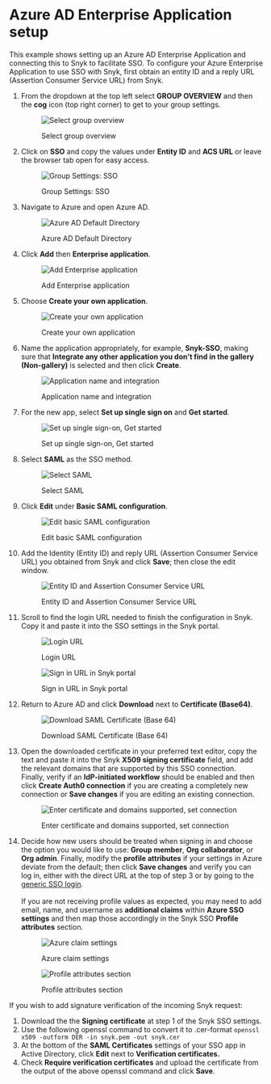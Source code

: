 # Azure AD Enterprise Application setup

This example shows setting up an Azure AD Enterprise Application and connecting this to Snyk to facilitate SSO. To configure your Azure Enterprise Application to use SSO with Snyk, first obtain an entity ID and a reply URL (Assertion Consumer Service URL) from Snyk.

1.  From the dropdown at the top left select **GROUP OVERVIEW** and then the **cog** icon (top right corner) to get to your group settings.

    <figure><img src="../../../.gitbook/assets/1 (1) (1) (1) (1) (1) (1) (1) (1) (1) (1) (1) (3) (1).png" alt="Select group overview"><figcaption><p>Select group overview</p></figcaption></figure>
2.  Click on **SSO** and copy the values under **Entity ID** and **ACS URL** or leave the browser tab open for easy access.

    <figure><img src="../../../.gitbook/assets/2 (1) (1) (1) (1).png" alt="Group Settings: SSO"><figcaption><p>Group Settings: SSO</p></figcaption></figure>
3.  Navigate to Azure and open Azure AD.

    <figure><img src="../../../.gitbook/assets/3 (1) (1) (1) (1) (1) (1) (1) (1) (1) (1) (1).png" alt="Azure AD Default Directory"><figcaption><p>Azure AD Default Directory</p></figcaption></figure>
4.  Click **Add** then **Enterprise application**.

    <figure><img src="../../../.gitbook/assets/4 (1) (1) (1) (1) (1) (1) (1) (1) (1) (1).png" alt="Add Enterprise application"><figcaption><p>Add Enterprise application</p></figcaption></figure>
5.  Choose **Create your own application**.

    <figure><img src="../../../.gitbook/assets/5 (5) (1).png" alt="Create your own application"><figcaption><p>Create your own application</p></figcaption></figure>
6.  Name the application appropriately, for example, **Snyk-SSO**, making sure that **Integrate any other application you don't find in the gallery (Non-gallery)** is selected and then click **Create**.

    <figure><img src="../../../.gitbook/assets/6 (1) (1) (1) (1).png" alt="Application name and integration"><figcaption><p>Application name and integration</p></figcaption></figure>
7.  For the new app, select **Set up single sign on** and **Get started**.

    <figure><img src="../../../.gitbook/assets/7 (1) (1) (1) (1) (1) (1) (1) (1) (1) (1) (1) (1) (1) (1) (2) (3).png" alt="Set up single sign-on, Get started"><figcaption><p>Set up single sign-on, Get started</p></figcaption></figure>
8.  Select **SAML** as the SSO method.

    <figure><img src="../../../.gitbook/assets/8 (1) (1).png" alt="Select SAML"><figcaption><p>Select SAML</p></figcaption></figure>
9.  Click **Edit** under **Basic SAML configuration**.

    <figure><img src="../../../.gitbook/assets/9 (2) (1) (1) (1).png" alt="Edit basic SAML configuration"><figcaption><p>Edit basic SAML configuration</p></figcaption></figure>
10. Add the Identity (Entity ID) and reply URL (Assertion Consumer Service URL) you obtained from Snyk and click **Save**; then close the edit window.

    <figure><img src="../../../.gitbook/assets/10.png" alt="Entity ID and Assertion Consumer Service URL"><figcaption><p>Entity ID and Assertion Consumer Service URL</p></figcaption></figure>
11. Scroll to find the login URL needed to finish the configuration in Snyk. Copy it and paste it into the SSO settings in the Snyk portal.

    <figure><img src="../../../.gitbook/assets/11 (2).png" alt="Login URL"><figcaption><p>Login URL</p></figcaption></figure>

    <figure><img src="../../../.gitbook/assets/1 (1) (3) (1) (1) (1) (1) (1) (1) (1).png" alt="Sign in URL in Snyk portal"><figcaption><p>Sign in URL in Snyk portal</p></figcaption></figure>
12. Return to Azure AD and click **Download** next to **Certificate (Base64)**.

    <figure><img src="../../../.gitbook/assets/13.png" alt="Download SAML Certificate (Base 64)"><figcaption><p>Download SAML Certificate (Base 64)</p></figcaption></figure>
13. Open the downloaded certificate in your preferred text editor, copy the text and paste it into the Snyk **X509 signing certificate** field, and add the relevant domains that are supported by this SSO connection.\
    Finally, verify if an **IdP-initiated workflow** should be enabled and then click **Create Auth0 connection** if you are creating a completely new connection or **Save changes** if you are editing an existing connection.

    <figure><img src="../../../.gitbook/assets/14.png" alt="Enter certificate and domains supported, set connection"><figcaption><p>Enter certificate and domains supported, set connection</p></figcaption></figure>
14. Decide how new users should be treated when signing in and choose the option you would like to use: **Group member**, **Org collaborator**, or **Org admin**. Finally, modify the **profile attributes** if your settings in Azure deviate from the default; then click **Save changes** and verify you can log in, either with the direct URL at the top of step 3 or by going to the [generic SSO login](https://app.snyk.io/login/sso).\
    \
    If you are not receiving profile values as expected, you may need to add email, name, and username as **additional claims** within **Azure SSO settings** and then map those accordingly in the Snyk SSO **Profile attributes** section.

    <figure><img src="../../../.gitbook/assets/claim1.png" alt="Azure claim settings"><figcaption><p>Azure claim settings</p></figcaption></figure>

    <figure><img src="../../../.gitbook/assets/image2 (2).png" alt="Profile attributes section"><figcaption><p>Profile attributes section</p></figcaption></figure>

If you wish to add signature verification of the incoming Snyk request:

1. Download the the **Signing certificate** at step 1 of the Snyk SSO settings.
2. Use the following openssl command to convert it to .cer-format `openssl x509 -outform DER -in snyk.pem -out snyk.cer`
3. At the bottom of the **SAML Certificates** settings of your SSO app in Active Directory, click **Edit** next to **Verification certificates.**
4. Check **Require verification certificates** and upload the certificate from the output of the above openssl command and click **Save**.

